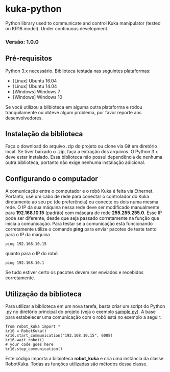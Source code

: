 # kuka-python
Python library used to communicate and control Kuka manipulator (tested on KR16 model). Under continuous development.

### Versão: 1.0.0

## Pré-requisitos
Python 3.x necessário.
Biblioteca testada nas seguintes plataformas:

* [Linux] Ubuntu 16.04
* [Linux] Ubuntu 14.04
* [Windows] Windows 7
* [Windows] Windows 10

Se você utilizou a bilbioteca em alguma outra plataforma e rodou tranquilamente ou obteve algum problema, por favor reporte aos desenvolvedores.

## Instalação da biblioteca
Faça o download do arquivo .zip do projeto ou clone via Git em diretório local. Se tiver baixado o .zip, faça a extração dos arquivos.
O Python 3.x deve estar instalado. Essa biblioteca não possui dependência de nenhuma outra biblioteca, portanto não exige nenhuma instalação adicional.

## Configurando o computador
A comunicação entre o computador e o robô Kuka é feita via Ethernet. Portanto, use um cabo de rede para conectar o controlador do Kuka diretamente ao seu pc (de preferência) ou conecte os dois numa mesma rede. O IP da sua máquina nessa rede deve ser modificado manualmente para **192.168.10.15** (padrão) com máscara de rede **255.255.255.0**. Esse IP pode ser diferente, desde que seja passado corretamente na função que inicia a comunicação.
Para testar se a comunicação está funcionando corretamente utilize o comando **ping** para enviar pacotes de teste tanto para o IP da máquina
``` 
ping 192.168.10.15
```
quanto para o IP do robô
```
ping 192.168.10.1
```
Se tudo estiver certo os pacotes devem ser enviados e recebidos corretamente.

## Utilização da biblioteca

Para utilizar a biblioteca em um nova tarefa, basta criar um script do Python .py no diretório principal do projeto (veja o exemplo [sample.py](sample.py)). A base para estabelecer uma comunicação com o robô está no exemplo a seguir:

```
from robot_kuka import *
kr16 = RobotKuka()
kr16.start_communication("192.168.10.15", 6008)
kr16.wait_robot()
# your code goes here
kr16.stop_communication()

```
Este código importa a bilbioteca **robot_kuka** e cria uma instância da classe RobotKuka. Todas as funções utilizadas são métodos dessa classe. 





